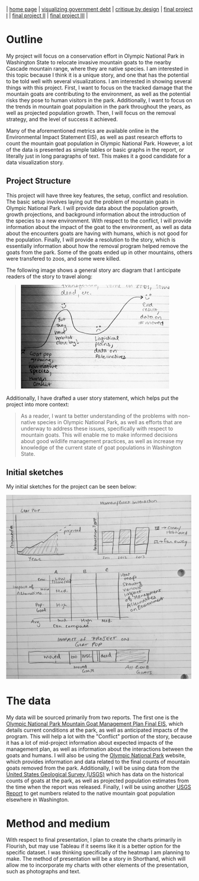 | [home page](https://maggie0811.github.io/maggie_repository-/) | [visualizing government debt](visualizing_debt) | [critique by design](critique_by_design) | [final project I](final_rpoject_1) | [final project II](final_project_2) | [final project III](final_project_3) |


# Outline
My project will focus on a conservation effort in Olympic National Park in Washington State to relocate invasive mountain goats to the nearby Cascade mountain range, where they are native species. I am interested in this topic because I think it is a unique story, and one that has the potential to be told well with several visualizations. I am interested in showing several things with this project. First, I want to focus on the tracked damage that the mountain goats are contributing to the environment, as well as the potential risks they pose to human visitors in the park. Additionally, I want to focus on the trends in mountain goat populaition in the park throughout the years, as well as projected population growth. Then, I will focus on the removal strategy, and the level of success it achieved.

Many of the aforementioned metrics are available online in the Environmental Impact Statement EIS), as well as past research efforts to count the mountain goat population in Olympic National Park. However, a lot of the data is presented as simple tables or basic graphs in the report, or literally just in long paragraphs of text. This makes it a good candidate for a data visualization story. 

## Project Structure
This project will have three key features, the setup, conflict and resolution. The basic setup involves laying out the problem of mountain goats in Olympic National Park. I will provide data about the population growth, growth projections, and background information about the introduction of the species to a new environment. With respect to the conflict, I will provide information about the impact of the goat to the environment, as well as data about the encounters goats are having with humans, which is not good for the population. Finally, I will provide a resolution to the story, which is essentially information about how the removal program helped remove the goats from the park. Some of the goats ended up in other mountains, others were transfered to zoos, and some were killed.

The following image shows a general story arc diagram that I anticipate readers of the story to travel along:

> <img src="https://raw.githubusercontent.com/maggie0811/maggie_repository-/main/final%20project%20emotional%20rollercoaster.jpg" width = "400"/>

Additionally, I have drafted a user story statement, which helps put the project into more context:

> As a reader, I want ta better understanding of the problems with non-native species in Olympic National Park, as well as efforts that are underway to address these issues, specifically with respect to mountain goats. This will enable me to make informed decisions about good wildlife management practices, as well as increase my knowledge of the current state of goat populations in Washington State.

## Initial sketches

My initial sketches for the project can be seen below:

<img src="https://raw.githubusercontent.com/maggie0811/maggie_repository-/main/final%20project%20sketch.jpg" width = "500"/>

# The data

My data will be sourced primarily from two reports. The first one is the [Olympic National Park Mountain Goat Management Plan Final EIS](https://parkplanning.nps.gov/document.cfm?parkID=329&projectID=49246&documentID=87542), which details current conditions at the park, as well as anticipated impacts of the program. This will help a lot with the "Conflict" portion of the story, because it has a lot of mid-project information about expected impacts of the management plan, as well as information about the interactions between the goats and humans. I will also be using the [Olympic National Park](https://www.nps.gov/olym/planyourvisit/mountain-goat-capture-and-translocation.htm) website, which provides information and data related to the final counts of mountain goats removed from the park. Additionally, I will be using data from the [United States Geological Survey (USGS)](https://pubs.usgs.gov/of/2016/1185/ofr20161185.pdf) which has data on the historical counts of goats at the park, as well as projected population estimates from the time when the report was released. Finally, I will be using another [USGS Report](https://pubs.usgs.gov/of/2011/1107/pdf/ofr20111107.pdf) to get numbers related to the native mountain goat population elsewhere in Washington.

# Method and medium
With respect to final presentation, I plan to create the charts primarily in Flourish, but may use Tableau if it seems like it is a better option for the specific dataset. I was thinking specifically of the heatmap I am planning to make. The method of presentation will be a story in Shorthand, which will allow me to incorporate my charts with other elements of the presentation, such as photographs and text.
